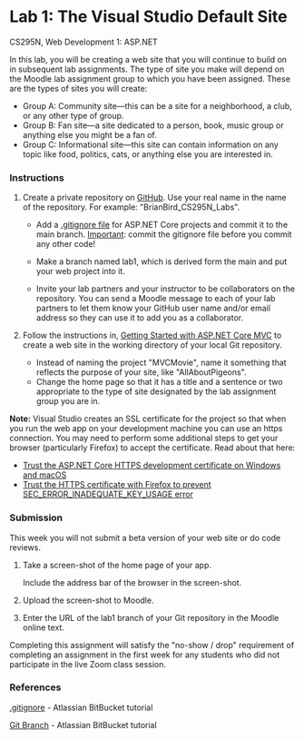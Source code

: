 # Lab 1: The Visual Studio Default Site

CS295N, Web Development 1: ASP.NET

In this lab, you will be creating a web site that you will continue to build on in subsequent lab assignments. The type of site you make will depend on the Moodle lab assignment group to which you have been assigned. These are the types of sites you will create:

- Group A: Community site&mdash;this can be a site for a neighborhood, a club, or any other type of group.
- Group B: Fan site&mdash;a site dedicated to a person, book, music group or anything else you might be a fan of.
- Group C: Informational site&mdash;this site can contain information on any topic like food, politics, cats, or anything else you are interested in.

### Instructions

1. Create a private repository on [GitHub](https://github.com/). Use your real name in the name of the repository. For example: "BrianBird_CS295N_Labs".

   - Add a [.gitignore file](https://www.toptal.com/developers/gitignore/api/aspnetcore) for ASP.NET Core projects and commit it to the main branch.
     <u>Important</u>: commit the gitignore file before you commit any other code!
   - Make a branch named lab1, which is derived form the main and put your web project into it.

   - Invite your lab partners and your instructor to be collaborators on the repository. 
     You can send a Moodle message to each of your lab partners to let them know your GitHub user name and/or email address so they can use it to add you as a collaborator.
2. Follow the instructions in, [Getting Started with ASP.NET Core MVC](https://docs.microsoft.com/en-us/aspnet/core/tutorials/first-mvc-app/start-mvc?view=aspnetcore-6.0&tabs=visual-studio) to create a web site in the working directory of your local Git repository.

   -  Instead of naming the project "MVCMovie", name it something that reflects the purpose of your site, like "AllAboutPigeons".
   - Change the home page so that it has a title and a sentence or two appropriate to the type of site designated by the lab assignment group you are in.

**Note:** Visual Studio creates an SSL certificate for the project so that when you run the web app on your development machine you can use an https connection. You may need to perform some additional steps to get your browser (particularly Firefox) to accept the certificate. Read about that here:

- [Trust the ASP.NET Core HTTPS development certificate on Windows and macOS]()
- [Trust the HTTPS certificate with Firefox to prevent SEC_ERROR_INADEQUATE_KEY_USAGE error](https://learn.microsoft.com/en-us/aspnet/core/security/enforcing-ssl?view=aspnetcore-6.0&tabs=visual-studio%2Clinux-ubuntu#trust-the-https-certificate-with-firefox-to-prevent-sec_error_inadequate_key_usage-error)



### Submission

This week you will not submit a beta version of your web site or do code reviews.

1. Take a screen-shot of the home page of your app. 

   Include the address bar of the browser in the screen-shot.

2. Upload the screen-shot to Moodle.

3. Enter the URL of the lab1 branch of your Git repository in the Moodle online text.

Completing this assignment will satisfy the "no-show / drop" requirement of completing an assignment in the first week for any students who did not participate in the live Zoom class session.



### References

[.gitignore](https://www.atlassian.com/git/tutorials/saving-changes/gitignore) - Atlassian BitBucket tutorial

[Git Branch](https://www.atlassian.com/git/tutorials/using-branches) - Atlassian BitBucket tutorial

